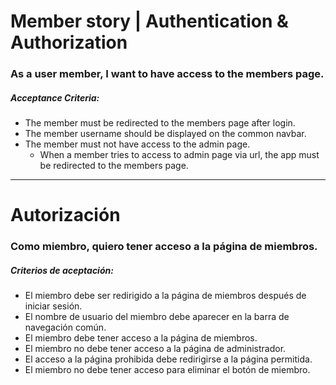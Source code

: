# Member story | Authentication & Authorization

### As a user member, I want to have access to the members page.

##### Acceptance Criteria:

- The member must be redirected to the members page after login.
- The member username should be displayed on the common navbar.
- The member must not have access to the admin page.
  - When a member tries to access to admin page via url, the app must be redirected to the members page.

---

# Autorización

### Como miembro, quiero tener acceso a la página de miembros.

##### Criterios de aceptación:

- El miembro debe ser redirigido a la página de miembros después de iniciar
  sesión.
- El nombre de usuario del miembro debe aparecer en la barra de navegación
  común.
- El miembro debe tener acceso a la página de miembros.
- El miembro no debe tener acceso a la página de administrador.
- El acceso a la página prohibida debe redirigirse a la página permitida.
- El miembro no debe tener acceso para eliminar el botón de miembro.
